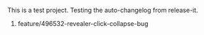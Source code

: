 This is a test project. Testing the auto-changelog from release-it.
  1. feature/496532-revealer-click-collapse-bug
  
